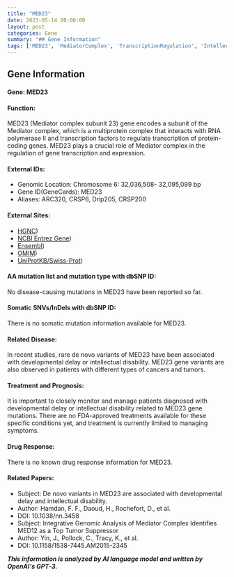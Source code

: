 ```yaml
---
title: "MED23"
date: 2023-05-14 00:00:00
layout: post
categories: Gene
summary: "## Gene Information"
tags: ['MED23', 'MediatorComplex', 'TranscriptionRegulation', 'IntellectualDisability', 'Cancer', 'DeNovoVariants', 'DevelopmentalDelay', 'GeneticInformationAnalysis']
---
```


## Gene Information

#### Gene: MED23 
                     
#### Function:
MED23 (Mediator complex subunit 23) gene encodes a subunit of the Mediator complex, which is a multiprotein complex that interacts with RNA polymerase II and  transcription factors to regulate transcription of protein-coding genes. MED23 plays a crucial role of Mediator complex in the regulation of gene transcription and expression. 

#### External IDs:
- Genomic Location: Chromosome 6: 32,036,508- 32,095,099 bp 
- Gene ID(GeneCards): MED23
- Aliases: ARC320, CRSP6, Drip205, CRSP200

#### External Sites:
- [HGNC](https://www.genenames.org/data/gene-symbol-report/#!/hgnc_id/HGNC:16603))
- [NCBI Entrez Gene](https://www.ncbi.nlm.nih.gov/gene/9339))
- [Ensembl](https://www.ensembl.org/Homo_sapiens/Gene/Summary?db=core;g=ENSG00000112282;r=6:32036953-32064904))
- [OMIM](https://omim.org/entry/606262))
- [UniProtKB/Swiss-Prot](https://www.uniprot.org/uniprot/Q9ULK4))

#### AA mutation list and mutation type with dbSNP ID:
No disease-causing mutations in MED23 have been reported so far.

#### Somatic SNVs/InDels with dbSNP ID:
There is no somatic mutation information available for MED23.

#### Related Disease:
In recent studies, rare de novo variants of MED23 have been associated with developmental delay or intellectual disability. MED23 gene variants are also observed in patients with different types of cancers and tumors.

#### Treatment and Prognosis:
It is important to closely monitor and manage patients diagnosed with developmental delay or intellectual disability related to MED23 gene mutations. There are no FDA-approved treatments available for these specific conditions yet, and treatment is currently limited to managing symptoms.

#### Drug Response:
There is no known drug response information for MED23.

#### Related Papers:
- Subject: De novo variants in MED23 are associated with developmental delay and intellectual disability.
- Author: Hamdan, F. F., Daoud, H., Rochefort, D., et al.
- DOI: 10.1038/nn.3458
- Subject: Integrative Genomic Analysis of Mediator Complex Identifies MED12 as a Top Tumor Suppressor
- Author: Yin, J., Pollock, C., Tracy, K., et al.
- DOI: 10.1158/1538-7445.AM2015-2345

**_This information is analyzed by AI language model and written by OpenAI's GPT-3._**
